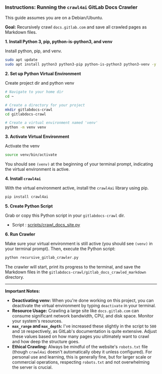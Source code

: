 ### Instructions: Running the `crawl4ai` GitLab Docs Crawler

This guide assumes you are on a Debian/Ubuntu.

**Goal:** Recursively crawl `docs.gitlab.com` and save all crawled pages as Markdown files.

**1. Install Python 3, pip, python-is-python3, and venv**

Install python, pip, and venv.

```bash
sudo apt update
sudo apt install python3 python3-pip python-is-python3 python3-venv -y
```

**2. Set up Python Virtual Environment**

Create project dir and python venv

```bash
# Navigate to your home dir
cd ~

# Create a directory for your project
mkdir gitlabdocs-crawl
cd gitlabdocs-crawl

# Create a virtual environment named 'venv'
python -m venv venv
```

**3. Activate Virtual Environment**

Activate the venv

```bash
source venv/bin/activate
```

You should see `(venv)` at the beginning of your terminal prompt, indicating the virtual environment is active.

**4. Install `crawl4ai`**

With the virtual environment active, install the `crawl4ai` library using pip.

```bash
pip install crawl4ai
```

**5. Create Python Script**

Grab or copy this Python script  in your `gitlabdocs-crawl` dir.
- Script : [scripts/crawl_docs_site.py](scripts/crawl_docs_site.py)

**6. Run Crawler**

Make sure your virtual environment is still active (you should see `(venv)` in your terminal prompt). Then, execute the Python script:

```bash
python recursive_gitlab_crawler.py
```

The crawler will start, print its progress to the terminal, and save the Markdown files in the `gitlabdocs-crawl/gitlab_docs_crawled_markdown` directory.

-----

**Important Notes:**

  * **Deactivating venv:** When you're done working on this project, you can deactivate the virtual environment by typing `deactivate` in your terminal.
  * **Resource Usage:** Crawling a large site like `docs.gitlab.com` can consume significant network bandwidth, CPU, and disk space. Monitor your system's resources.
  * **`max_range` and `max_depth`:** I've increased these slightly in the script to `500` and `10` respectively, as GitLab's documentation is quite extensive. Adjust these values based on how many pages you ultimately want to crawl and how deep the structure goes.
  * **Ethical Crawling:** Always be mindful of the website's `robots.txt` file (though `crawl4ai` doesn't automatically obey it unless configured). For personal use and learning, this is generally fine, but for larger scale or commercial operations, respecting `robots.txt` and not overwhelming the server is crucial.

